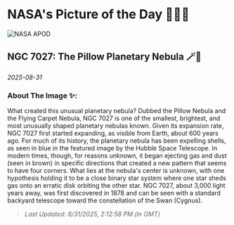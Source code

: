 
# NASA's Picture of the Day 🧑‍🚀💫

  ![NASA APOD](https://apod.nasa.gov/apod/image/2508/ngc7027_HubbleDtc_960.jpg)
  
  ## NGC 7027: The Pillow Planetary Nebula 🪄🌌
  
  _2025-08-31_
  
  ### About The Image ✨: 
  
  What created this unusual planetary nebula? Dubbed the Pillow Nebula and the Flying Carpet Nebula, NGC 7027 is one of the smallest, brightest, and most unusually shaped planetary nebulas known. Given its expansion rate, NGC 7027 first started expanding, as visible from Earth, about 600 years ago.  For much of its history, the planetary nebula has been expelling shells, as seen in blue in the featured image by the Hubble Space Telescope.  In modern times, though, for reasons unknown, it began ejecting gas and dust (seen in brown) in specific directions that created a new pattern that seems to have four corners. What lies at the nebula's center is unknown, with one hypothesis holding it to be a close binary star system where one star sheds gas onto an erratic disk orbiting the other star. NGC 7027, about 3,000 light years away, was first discovered in 1878 and can be seen with a standard backyard telescope toward the constellation of the Swan (Cygnus).
  
  
  
  > _Last Updated: 8/31/2025, 2:12:58 PM (in GMT)_
  